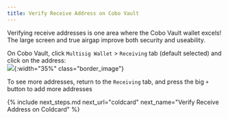 ```yaml
---
title: Verify Receive Address on Cobo Vault 
---
```


Verifying receive addresses is one area where the Cobo Vault wallet excels!
The large screen and true airgap improve both security and useability.

On Cobo Vault, click `Multisig Wallet` > `Receiving` tab (default selected) and click on the address:  
![](/assets/img/verify-receive-address-cobo.jpeg){:width="35%" class="border_image"} 

To see more addresses, return to the `Receiving` tab, and press the big `+` button to add more addresses


{% include next_steps.md next_url="coldcard" next_name="Verify Receive Address on Coldcard" %}
